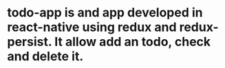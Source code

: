 # todo-app is and app developed in react-native using redux and redux-persist. It allow add an todo, check and delete it.
